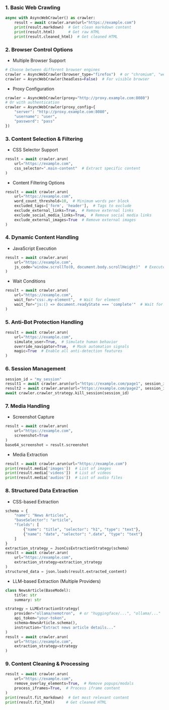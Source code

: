 ### 1. Basic Web Crawling
```python
async with AsyncWebCrawler() as crawler:
    result = await crawler.arun(url="https://example.com")
    print(result.markdown)  # Get clean markdown content
    print(result.html)      # Get raw HTML
    print(result.cleaned_html)  # Get cleaned HTML
```

### 2. Browser Control Options
- Multiple Browser Support
```python
# Choose between different browser engines
crawler = AsyncWebCrawler(browser_type="firefox")  # or "chromium", "webkit"
crawler = AsyncWebCrawler(headless=False)  # For visible browser
```

- Proxy Configuration
```python
crawler = AsyncWebCrawler(proxy="http://proxy.example.com:8080")
# Or with authentication
crawler = AsyncWebCrawler(proxy_config={
    "server": "http://proxy.example.com:8080",
    "username": "user",
    "password": "pass"
})
```

### 3. Content Selection & Filtering
- CSS Selector Support
```python
result = await crawler.arun(
    url="https://example.com",
    css_selector=".main-content"  # Extract specific content
)
```

- Content Filtering Options
```python
result = await crawler.arun(
    url="https://example.com",
    word_count_threshold=10,  # Minimum words per block
    excluded_tags=['form', 'header'],  # Tags to exclude
    exclude_external_links=True,  # Remove external links
    exclude_social_media_links=True,  # Remove social media links
    exclude_external_images=True  # Remove external images
)
```

### 4. Dynamic Content Handling
- JavaScript Execution
```python
result = await crawler.arun(
    url="https://example.com",
    js_code="window.scrollTo(0, document.body.scrollHeight)"  # Execute custom JS
)
```

- Wait Conditions
```python
result = await crawler.arun(
    url="https://example.com",
    wait_for="css:.my-element",  # Wait for element
    wait_for="js:() => document.readyState === 'complete'"  # Wait for condition
)
```

### 5. Anti-Bot Protection Handling
```python
result = await crawler.arun(
    url="https://example.com",
    simulate_user=True,  # Simulate human behavior
    override_navigator=True,  # Mask automation signals
    magic=True  # Enable all anti-detection features
)
```

### 6. Session Management
```python
session_id = "my_session"
result1 = await crawler.arun(url="https://example.com/page1", session_id=session_id)
result2 = await crawler.arun(url="https://example.com/page2", session_id=session_id)
await crawler.crawler_strategy.kill_session(session_id)
```

### 7. Media Handling
- Screenshot Capture
```python
result = await crawler.arun(
    url="https://example.com",
    screenshot=True
)
base64_screenshot = result.screenshot
```

- Media Extraction
```python
result = await crawler.arun(url="https://example.com")
print(result.media['images'])  # List of images
print(result.media['videos'])  # List of videos
print(result.media['audios'])  # List of audio files
```

### 8. Structured Data Extraction
- CSS-based Extraction
```python
schema = {
    "name": "News Articles",
    "baseSelector": "article",
    "fields": [
        {"name": "title", "selector": "h1", "type": "text"},
        {"name": "date", "selector": ".date", "type": "text"}
    ]
}
extraction_strategy = JsonCssExtractionStrategy(schema)
result = await crawler.arun(
    url="https://example.com",
    extraction_strategy=extraction_strategy
)
structured_data = json.loads(result.extracted_content)
```

- LLM-based Extraction (Multiple Providers)
```python
class NewsArticle(BaseModel):
    title: str
    summary: str

strategy = LLMExtractionStrategy(
    provider="ollama/nemotron",  # or "huggingface/...", "ollama/..."
    api_token="your-token",
    schema=NewsArticle.schema(),
    instruction="Extract news article details..."
)
result = await crawler.arun(
    url="https://example.com",
    extraction_strategy=strategy
)
```

### 9. Content Cleaning & Processing
```python
result = await crawler.arun(
    url="https://example.com",
    remove_overlay_elements=True,  # Remove popups/modals
    process_iframes=True,  # Process iframe content
)
print(result.fit_markdown)  # Get most relevant content
print(result.fit_html)     # Get cleaned HTML
```
